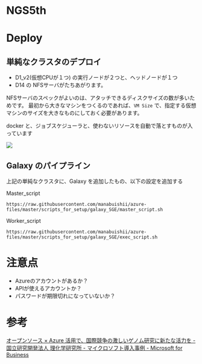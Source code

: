 # NGS5th

# Deploy

## 単純なクラスタのデプロイ

- D1_v2(仮想CPUが１つ) の実行ノードが２つと、ヘッドノードが１つ
- D14 の NFSサーバがたちあがります。

NFSサーバのスペックがよいのは、アタッチできるディスクサイズの数が多いためです。
最初から大きなマシンをつくるのであれば、`VM Size` で、指定する仮想マシンのサイズを大きなものにしておく必要があります。

docker と、ジョブスケジューラと、使わないリソースを自動で落とすものが入っています

<a href="https://portal.azure.com/#create/Microsoft.Template/uri/https%3A%2F%2Fraw.githubusercontent.com%2Fmanabuishii%2Fazure-files%2Fmaster%2FNFS_SGE%2Fazuredeploy.json" target="_blank">
    <img src="http://azuredeploy.net/deploybutton.png"/>
</a>

## Galaxy のパイプライン

上記の単純なクラスタに、Galaxy を追加したもの、以下の設定を追加する

Master_script

```
https://raw.githubusercontent.com/manabuishii/azure-files/master/scripts_for_setup/galaxy_SGE/master_script.sh
```
Worker_script

```
https://raw.githubusercontent.com/manabuishii/azure-files/master/scripts_for_setup/galaxy_SGE/exec_script.sh
```

# 注意点

* Azureのアカウントがあるか？
* APIが使えるアカウントか？
* パスワードが期限切れになっていないか？



# 参考

[オープンソース × Azure 活用で、国際競争の激しいゲノム研究に新たな活力を - 国立研究開発法人 理化学研究所 - マイクロソフト導入事例 - Microsoft for Business](https://github.com/manabuishii/NGS5th)
